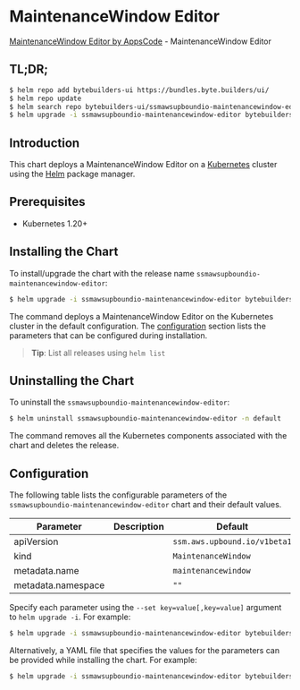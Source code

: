 # MaintenanceWindow Editor

[MaintenanceWindow Editor by AppsCode](https://byte.builders) - MaintenanceWindow Editor

## TL;DR;

```bash
$ helm repo add bytebuilders-ui https://bundles.byte.builders/ui/
$ helm repo update
$ helm search repo bytebuilders-ui/ssmawsupboundio-maintenancewindow-editor --version=v0.4.18
$ helm upgrade -i ssmawsupboundio-maintenancewindow-editor bytebuilders-ui/ssmawsupboundio-maintenancewindow-editor -n default --create-namespace --version=v0.4.18
```

## Introduction

This chart deploys a MaintenanceWindow Editor on a [Kubernetes](http://kubernetes.io) cluster using the [Helm](https://helm.sh) package manager.

## Prerequisites

- Kubernetes 1.20+

## Installing the Chart

To install/upgrade the chart with the release name `ssmawsupboundio-maintenancewindow-editor`:

```bash
$ helm upgrade -i ssmawsupboundio-maintenancewindow-editor bytebuilders-ui/ssmawsupboundio-maintenancewindow-editor -n default --create-namespace --version=v0.4.18
```

The command deploys a MaintenanceWindow Editor on the Kubernetes cluster in the default configuration. The [configuration](#configuration) section lists the parameters that can be configured during installation.

> **Tip**: List all releases using `helm list`

## Uninstalling the Chart

To uninstall the `ssmawsupboundio-maintenancewindow-editor`:

```bash
$ helm uninstall ssmawsupboundio-maintenancewindow-editor -n default
```

The command removes all the Kubernetes components associated with the chart and deletes the release.

## Configuration

The following table lists the configurable parameters of the `ssmawsupboundio-maintenancewindow-editor` chart and their default values.

|     Parameter      | Description |                 Default                 |
|--------------------|-------------|-----------------------------------------|
| apiVersion         |             | <code>ssm.aws.upbound.io/v1beta1</code> |
| kind               |             | <code>MaintenanceWindow</code>          |
| metadata.name      |             | <code>maintenancewindow</code>          |
| metadata.namespace |             | <code>""</code>                         |


Specify each parameter using the `--set key=value[,key=value]` argument to `helm upgrade -i`. For example:

```bash
$ helm upgrade -i ssmawsupboundio-maintenancewindow-editor bytebuilders-ui/ssmawsupboundio-maintenancewindow-editor -n default --create-namespace --version=v0.4.18 --set apiVersion=ssm.aws.upbound.io/v1beta1
```

Alternatively, a YAML file that specifies the values for the parameters can be provided while
installing the chart. For example:

```bash
$ helm upgrade -i ssmawsupboundio-maintenancewindow-editor bytebuilders-ui/ssmawsupboundio-maintenancewindow-editor -n default --create-namespace --version=v0.4.18 --values values.yaml
```
